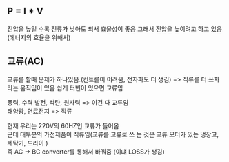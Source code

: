 ## P = I * V 
전압을 높일 수록 전류가 낮아도 되서 효율성이 좋음 그래서 전압을 높이려고 하고 있음(에너지의 효율을 위해서)

## 교류(AC)
교류를 할때 문제가 하나있음.(컨트롤이 어려움, 전자파도 더 생김) => 직류를 더 쓰자라는 움직임이 있음
쉽게 터빈이 있으면 교류임

풍력, 수력 발전, 석탄, 원자력 => 이건 다 교류임<br>
태양광, 연료전지 => 직류<br>

현재 우리는 220V의 60HZ인 교류가 들어옴<br>
근데 대부분의 가전제품이 직류임(교류를 교류로 쓰 는 것은 교류 모터가 있는 냉장고, 세탁기, 드라이
)<br>
즉 AC -> BC converter를 통해서 바꿔줌 (이떄 LOSS가 생김)

